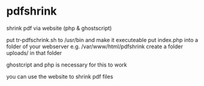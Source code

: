 # pdfshrink
shrink pdf via website (php &amp; ghostscript)

put tr-pdfschrink.sh to /usr/bin and make it executeable
put index.php into a folder of your webserver e.g. /var/www/html/pdfshrink
create a folder uploads/ in that folder

ghostcript and php is necessary for this to work

you can use the website to shrink pdf files
